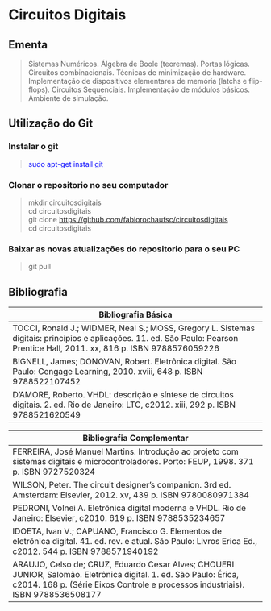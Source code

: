 # **Circuitos Digitais**


## Ementa

> Sistemas Numéricos. Álgebra de Boole (teoremas). Portas lógicas. Circuitos combinacionais. Técnicas de
minimização de hardware. Implementação de dispositivos elementares de memória (latchs e flip-flops). Circuitos
Sequenciais. Implementação de módulos básicos. Ambiente de simulação.



## Utilização do Git

### Instalar o git
> <span style="color:blue">sudo apt-get install git</span>


### Clonar o repositorio no seu computador

> mkdir circuitosdigitais <br/>
> cd circuitosdigitais<br/>
> git clone https://github.com/fabiorochaufsc/circuitosdigitais<br/>
> cd circuitosdigitais

### Baixar as novas atualizações do repositorio para o seu PC
>  git pull




## Bibliografia




| Bibliografia Básica                                          |
| ------------------------------------------------------------ |
| TOCCI, Ronald J.; WIDMER, Neal S.; MOSS, Gregory L. Sistemas digitais: princípios e aplicações. 11. ed. São Paulo: Pearson Prentice Hall, 2011. xx, 816 p. ISBN 9788576059226 |
| BIGNELL, James; DONOVAN, Robert. Eletrônica digital. São Paulo: Cengage Learning, 2010. xviii, 648 p. ISBN 9788522107452 |
| D’AMORE, Roberto. VHDL: descrição e síntese de circuitos digitais. 2. ed. Rio de Janeiro: LTC, c2012. xiii, 292 p. ISBN 9788521620549 |


| Bibliografia Complementar                                    |
| ------------------------------------------------------------ |
| FERREIRA, José Manuel Martins. Introdução ao projeto com sistemas digitais e microcontroladores. Porto: FEUP, 1998. 371 p. ISBN 9727520324 |
| WILSON, Peter. The circuit designer’s companion. 3rd ed. Amsterdam: Elsevier, 2012. xv, 439 p. ISBN 9780080971384 |
| PEDRONI, Volnei A. Eletrônica digital moderna e VHDL. Rio de Janeiro: Elsevier, c2010. 619 p. ISBN 9788535234657 |
| IDOETA, Ivan V.; CAPUANO, Francisco G. Elementos de eletrônica digital. 41. ed. rev. e atual. São Paulo: Livros Erica Ed., c2012. 544 p. ISBN 9788571940192 |
| ARAUJO, Celso de; CRUZ, Eduardo Cesar Alves; CHOUERI JUNIOR, Salomão. Eletrônica digital. 1. ed. São Paulo: Érica, c2014. 168 p. (Série Eixos Controle e processos industriais). ISBN 9788536508177 |


